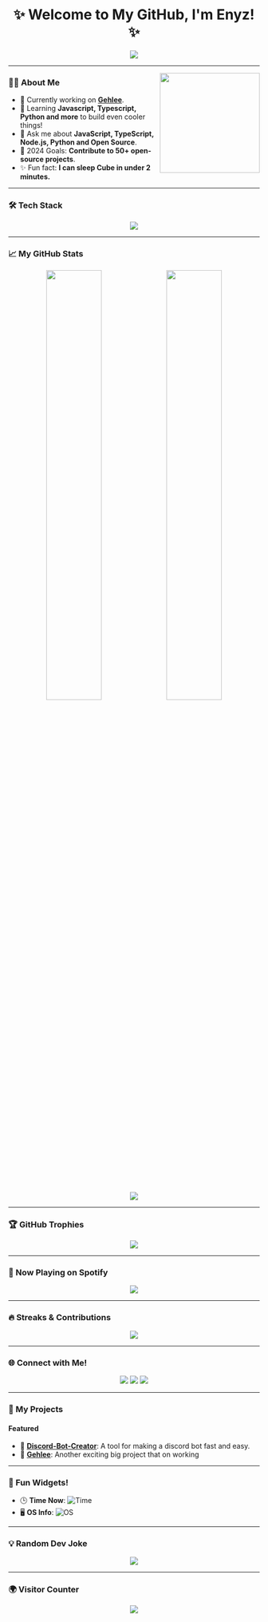 <h1 align="center">✨ Welcome to My GitHub, I'm Enyz! ✨</h1>

<p align="center">
  <img src="https://readme-typing-svg.herokuapp.com?font=Fira+Code&size=25&duration=4000&color=FFA500&center=true&vCenter=true&width=700&lines=Developer+|+Creator+|+Learner;Discord+Js+Enthusiast;Building+biggest+project+Gehlee!">
</p>

---

<img align="right" src="https://cdn.dribbble.com/users/1162077/screenshots/3848914/programmer.gif" width="200"/>

### 🧑‍💻 About Me
- 🔭 Currently working on **[Gehlee](https://github.com/Enyzelle/Gehlee)**.
- 🌱 Learning **Javascript, Typescript, Python and more** to build even cooler things!
- 💬 Ask me about **JavaScript, TypeScript, Node.js, Python and Open Source**.
- 🥅 2024 Goals: **Contribute to 50+ open-source projects**.
- ✨ Fun fact: **I can sleep Cube in under 2 minutes.**

---

### 🛠️ Tech Stack
<p align="center">
  <img src="https://skillicons.dev/icons?i=javascript,typescript,python,nodejs,html,css,git,mongodb,vscode&theme=light" />
</p>

---

### 📈 My GitHub Stats
<p align="center">
  <img width="47%" src="https://github-readme-stats.vercel.app/api?username=Enyzelle&show_icons=true&theme=dracula" />
  <img width="47%" src="https://github-readme-streak-stats.herokuapp.com?user=Enyzelle&theme=dracula" />
</p>
<p align="center">
  <img src="https://github-readme-activity-graph.vercel.app/graph?username=Enyzelle&theme=dracula&bg_color=1a1b27" />
</p>

---

### 🏆 GitHub Trophies
<p align="center">
  <img src="https://github-profile-trophy.vercel.app/?username=Enyzelle&theme=radical&row=2&column=4" />
</p>

---

### 🎵 Now Playing on Spotify
<p align="center">
  <img src="http://localhost:3000/api/view">
</p>

---

### 🔥 Streaks & Contributions
<p align="center">
  <img src="https://streak-stats.demolab.com/?user=Enyzelle&theme=gruvbox_duo&hide_border=true">
</p>

---

### 🌐 Connect with Me!
<p align="center">
  <a href="mailto:enyz_contact@gmail.com"><img src="https://img.shields.io/badge/Gmail-D14836?style=for-the-badge&logo=gmail&logoColor=white"></a>
  <a href="https://instagram.com/Enyzelle"><img src="https://img.shields.io/badge/Instagram-E4405F?style=for-the-badge&logo=instagram&logoColor=white"></a>
  <a href="https://discord.com/users/1317482100290752604"><img src="https://img.shields.io/badge/Discord-7289DA?style=for-the-badge&logo=discord&logoColor=white"></a>
</p>

---

### 🚀 My Projects
#### Featured
- 🌟 **[Discord-Bot-Creator](https://github.com/Enyzelle/Discord-Bot-Creator)**: A tool for making a discord bot fast and easy.
- 🌟 **[Gehlee](https://github.com/Enyzelle/Gehlee)**: Another exciting big project that on working

---

### 🌟 Fun Widgets!
- 🕒 **Time Now**: ![Time](https://img.shields.io/badge/Time-Manila%20Time-FFA500?style=for-the-badge)
- 🖥️ **OS Info**: ![OS](https://img.shields.io/badge/OS-Windows%2011-blue?style=for-the-badge&logo=windows&logoColor=white)

---

### 💡 Random Dev Joke
<p align="center">
  <img src="https://readme-jokes.vercel.app/api?theme=radical">
</p>

---

### 🌍 Visitor Counter
<p align="center">
  <img src="https://komarev.com/ghpvc/?username=Enyzelle&style=for-the-badge&color=green">
</p>
